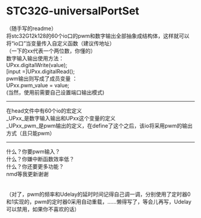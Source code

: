 # STC32G-universalPortSet
（随手写的readme）<br>
将stc32G12k128的60个io口的pwm和数字输出全部抽象成结构体，这样就可以将“io口”当变量传入自定义函数（建议传地址）<br>
（一下的xx代表一个两位数，你懂的）<br>
数字输入输出使用方法： <br>
UPxx.digitalWrite(value); <br>
[input =]UPxx.digitalRead();<br>
pwm输出则写成了成员变量 ：<br>
UPxx.pwm_value = value;<br>
(当然，使用前需要自己设置端口输出模式)<br>

-----------------

在head文件中有60个io的宏定义<br>
_UPxx_是数字输入输出和UPxx这个变量的定义<br>
_UPxx_pwm_是pwm输出的定义，在define了这个之后，该io将采用pwm的输出方式（且只能pwm）<br>

-----------------------

什么？你要pwm输入？<br>
什么？你嫌中断函数效率低？<br>
什么？你还要更多功能？<br>
nmd等我更新谢谢<br>
<br>
<br>
（对了，pwm的频率和Udelay的延时时间记得自己调一调，分别使用了定时器0和1实现的，pwm的定时器0采用自动重载，……懒得写了，等会儿再写，Udelay可以禁用，如果你不喜欢的话）
